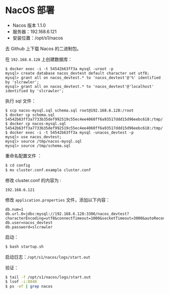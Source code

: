 # NacOS 部署

- Nacos 版本 1.1.0
- 服务器：192.168.6.121
- 安装位置：/opt/s1/nacos

去 Github 上下载 Nacos 的二进制包。

在 `192.168.6.128` 上创建数据库：

```
$ docker exec -i -t 54542b63ff3a mysql -uroot -p
mysql> create database nacos_devtest default character set utf8;
mysql> grant all on nacos_devtest.* to 'nacos_devtest'@'%' identified by 'slcrawler';
mysql> grant all on nacos_devtest.* to 'nacos_devtest'@'localhost' identified by 'slcrawler';
```

执行 sql 文件：

```
$ scp nacos-mysql.sql schema.sql root@192.168.6.128:/root
$ docker cp schema.sql  54542b63ff3a7733b35def992519c55ec4ee4060ff6a93517ddd15d96eebc618:/tmp/
$ docker cp nacos-mysql.sql  54542b63ff3a7733b35def992519c55ec4ee4060ff6a93517ddd15d96eebc618:/tmp/
$ docker exec -i -t 54542b63ff3a mysql -unacos_devtest -p
mysql> use nacos_devtest;
mysql> source /tmp/nacos-mysql.sql
mysql> source /tmp/schema.sql
```

重命名配置文件 ：

```bash
$ cd config
$ mv cluster.conf.example cluster.conf
```

修改 cluster.conf 的内容为 :

```
192.168.6.121
```

修改 `application.properties` 文件，添加以下内容：

```
db.num=1
db.url.0=jdbc:mysql://192.168.6.128:3306/nacos_devtest?characterEncoding=utf8&connectTimeout=1000&socketTimeout=3000&autoReconnect=true
db.user=nacos_devtest
db.password=slcrawler
```

启动：

```bash
$ bash startup.sh
```

启动日志：`/opt/s1/nacos/logs/start.out`

验证：

```bash
$ tail -f /opt/s1/nacos/logs/start.out
$ lsof -i:8848
$ ps -ef | grep nacos
```

